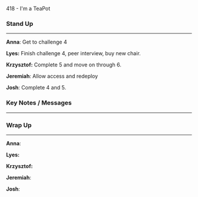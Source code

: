 418 - I'm a TeaPot
### Stand Up
___
__Anna__: 
Get to challenge 4

__Lyes:__ 
Finish challenge 4, peer interview, buy new chair.

__Krzysztof:__ 
Complete 5 and move on through 6.

__Jeremiah__: 
Allow access and redeploy

__Josh__: 
Complete 4 and 5.
### Key Notes / Messages
___




### Wrap Up
___
__Anna__: 

__Lyes:__ 

__Krzysztof:__ 

__Jeremiah__: 

__Josh__: 
